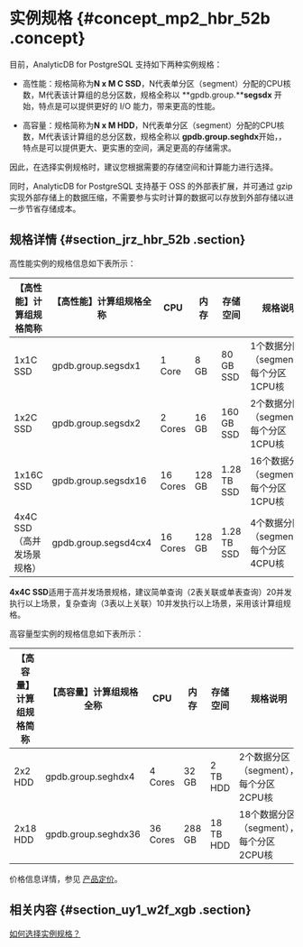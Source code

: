 # 实例规格 {#concept_mp2_hbr_52b .concept}

目前，AnalyticDB for PostgreSQL 支持如下两种实例规格：

-   高性能：规格简称为**N x M C SSD**，N代表单分区（segment）分配的CPU核数，M代表该计算组的总分区数，规格全称以 **gpdb.group.****segsdx** 开始，特点是可以提供更好的 I/O 能力，带来更高的性能。

-   高容量：规格简称为**N x M HDD**，N代表单分区（segment）分配的CPU核数，M代表该计算组的总分区数，规格全称以 **gpdb.group.seghdx**开始，，特点是可以提供更大、更实惠的空间，满足更高的存储需求。


因此，在选择实例规格时，建议您根据需要的存储空间和计算能力进行选择。

同时，AnalyticDB for PostgreSQL 支持基于 OSS 的外部表扩展，并可通过 gzip 实现外部存储上的数据压缩，不需要参与实时计算的数据可以存放到外部存储以进一步节省存储成本。

## 规格详情 {#section_jrz_hbr_52b .section}

高性能实例的规格信息如下表所示：

|【高性能】计算组规格简称|【高性能】计算组规格全称|CPU|内存|存储空间|规格说明|
|------------|------------|---|--|----|----|
|1x1C SSD|gpdb.group.segsdx1|1 Core|8 GB|80 GB SSD|1个数据分区（segment），每个分区1CPU核|
|1x2C SSD|gpdb.group.segsdx2|2 Cores|16 GB|160 GB SSD|2个数据分区（segment），每个分区1CPU核|
|1x16C SSD|gpdb.group.segsdx16|16 Cores|128 GB|1.28 TB SSD|16个数据分区（segment），每个分区1CPU核|
|4x4C SSD （高并发场景规格）|gpdb.group.segsd4cx4|16 Cores|128 GB|1.28 TB SSD|4个数据分区（segment），每个分区4CPU核|

**4x4C SSD**适用于高并发场景规格，建议简单查询（2表关联或单表查询）20并发执行以上场景，复杂查询（3表以上关联）10并发执行以上场景，采用该计算组规格。

高容量型实例的规格信息如下表所示：

|【高容量】计算组规格简称|【高容量】计算组规格全称|CPU|内存|存储空间|规格说明|
|------------|------------|---|--|----|----|
|2x2 HDD|gpdb.group.seghdx4|4 Cores|32 GB|2 TB HDD|2个数据分区（segment），每个分区2CPU核|
|2x18 HDD|gpdb.group.seghdx36|36 Cores|288 GB|18 TB HDD|18个数据分区（segment），每个分区2CPU核|

价格信息详情，参见 [产品定价](https://www.aliyun.com/price/product#/gpdb/detail)。

## 相关内容 {#section_uy1_w2f_xgb .section}

[如何选择实例规格？](../../../../cn.zh-CN/常见问题/如何选择实例规格？.md#)

